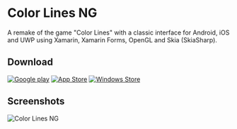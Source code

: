 # Color Lines NG
A remake of the game "Color Lines" with a classic interface for Android, iOS and UWP using Xamarin, Xamarin Forms, OpenGL and Skia (SkiaSharp).

## Download
[![Google play][2]][1] [![App Store][4]][3] [![Windows Store][5]][6]

  [1]: https://play.google.com/store/apps/details?id=com.vlbor.ColorLinesNG&hl=en
  [2]: http://i.imgur.com/sJmg9Nj.png (Google play)
  [3]: https://itunes.apple.com/us/app/color-lines-ng/id1242999020
  [4]: http://i.imgur.com/VhwhbFa.png (App Store)
  [5]: https://www.microsoft.com/store/apps/9nt70zzmfrl5
  [6]: http://i.imgur.com/fzk3qbz.png (Windows Store)
  
## Screenshots
![Color Lines NG](http://i.imgur.com/PdTWkE0.png)